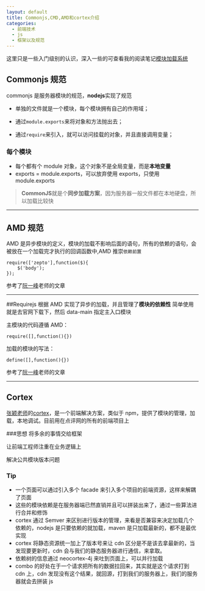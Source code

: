 ```yaml
---
layout: default
title: Commonjs,CMD,AMD和cortex介绍
categories:
  - 前端技术
  - js
  - 框架以及规范
---
```


这里只是一些入门级别的认识，深入一些的可查看我的阅读笔记[模块加载系统][1]

## Commonjs 规范

commonjs 是服务器模块的规范，**nodejs**实现了规范

- 单独的文件就是一个模块，每个模块拥有自己的作用域；

- 通过`module.exports`来将对象和方法抛出去；

- 通过`require`来引入，就可以访问挂载的对象，并且直接调用变量；

### 每个模块

- 每个都有个 module 对象，这个对象不是全局变量，而是**本地变量**
- exports = module.exports，可以放弃使用 exports，只使用 module.exports

> **CommonJS**就是个**同步加载方案**，因为服务器一般文件都在本地硬盘，所以加载比较快

---

## AMD 规范

AMD 是异步模块的定义，模块的加载不影响后面的语句，所有的依赖的语句，会被放在一个加载完才执行的回调函数中,AMD 推崇`依赖前置`

```
require(['zepto'],function($){
	$('body');
});
```

参考了[阮一峰](http://www.ruanyifeng.com/blog/2012/10/asynchronous_module_definition.html)老师的文章

---

##Requirejs
根据 AMD 实现了异步的加载，并且管理了**模块的依赖性**
简单使用就是去官网下载下，然后 data-main 指定主入口模块

主模块的代码遵循 AMD：

```
require([],function(){})
```

加载的模块的写法：

```
define([],function(){})
```

参考了[阮一峰](http://www.ruanyifeng.com/blog/2012/11/require_js.html)老师的文章

---

## Cortex

[张颖老师](https://github.com/kaelzhang)的[cortex](https://github.com/cortexjs/cortex)，是一个前端解决方案，类似于 npm，提供了模块的管理，加载，本地调试。目前用在点评网的所有的前端项目上

###思想
将多余的事情交给框架

让前端工程师注重在业务逻辑上

解决公共模块版本问题

### Tip

- 一个页面可以通过引入多个 facade 来引入多个项目的前端资源，这样来解耦了页面
- 这些的模块依赖是在服务器端已然直销并且可以拼装出来了，通过一些算法进行合并和修饰
- cortex 通过 Semver 来区别进行版本的管理，来看是否兼容来决定加载几个依赖的，nodejs 是只要依赖的就加载，maven 是只加载最新的，都不是最优实现
- cortex 将静态资源统一加上了版本号来让 cdn 区分是不是该去拿最新的，当发现要更新时，cdn 会与我们的静态服务器进行通信，来拿取。
- 依赖树的信息通过 neocortex-4j 来吐到页面上，可以并行加载
- combo 的好处在于一个请求把所有的数据拉回来，其实就是这个请求打到 cdn 上，cdn 发现没有这个结果，就回源，打到我们的服务器上，我们的服务器就会去拼装 js

[1]: https://github.com/panyifei/learning/blob/master/Javascript框架设计/模块加载系统.md
